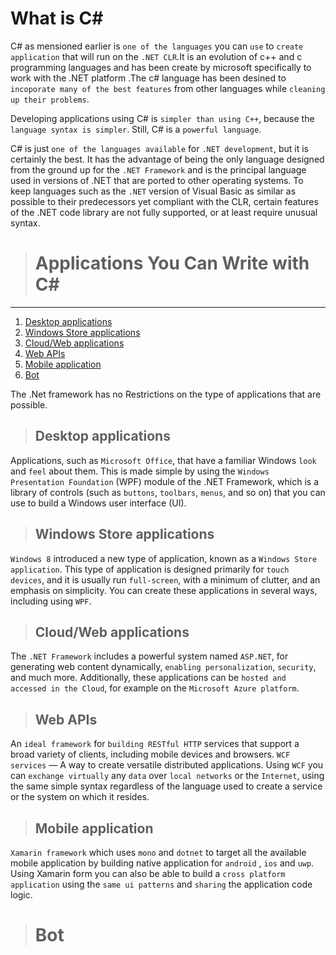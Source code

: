 ﻿# What is C#

C# as mensioned earlier is  `one of the languages` you can `use` to `create application` that will run on the `.NET CLR`.It is an evolution of c++ and c programming languages and has been create by microsoft specifically to work with the .NET platform .The c# language has been desined to `incoporate many of the best features` from other languages while `cleaning up their problems`.

Developing applications using C# is `simpler than using C++`, because the `language syntax is simpler`. Still, C# is a `powerful language`. 

C# is just `one of the languages available` for `.NET development`, but it is certainly the best. It has the advantage of being the only language designed from the ground up for the `.NET Framework` and is the principal language used in versions of .NET that are ported to other operating systems. To keep languages such as the `.NET` version of Visual Basic as similar as possible to their predecessors yet compliant with the CLR, certain features of the .NET code library are not fully supported, or at least require unusual syntax.

> # Applications You Can Write with C#
----------------------------------

1. [Desktop applications](#desktop-applications)
1. [Windows Store applications](#windows-store-applications)
1. [Cloud/Web applications](#cloud/web-applications)
1. [Web APIs](#web-aPIs)
1. [Mobile application](#mobile-application)
1. [Bot](#Bots)


The .Net framework has no Restrictions on the type of applications that are possible.

> ## Desktop applications
Applications, such as `Microsoft Office`, that have a
familiar Windows `look` and `feel` about them. This is made simple by using the
`Windows Presentation Foundation` (WPF) module of the .NET Framework,
which is a library of controls (such as `buttons`, `toolbars`, `menus`, and so on) that
you can use to build a Windows user interface (UI).

> ## Windows Store applications
`Windows 8` introduced a new type of
application, known as a `Windows Store application`. This type of application is
designed primarily for `touch devices`, and it is usually run `full-screen`, with a
minimum of clutter, and an emphasis on simplicity. You can create these
applications in several ways, including using `WPF`.


> ## Cloud/Web applications 
The `.NET Framework` includes a powerful
system named `ASP.NET`, for generating web content dynamically, `enabling
personalization`, `security`, and much more. Additionally, these applications can
be `hosted and accessed in the Cloud`, for example on the `Microsoft Azure
platform`.

> ## Web APIs 
An `ideal framework` for `building RESTful HTTP` services that
support a broad variety of clients, including mobile devices and browsers.
`WCF services` — A way to create versatile distributed applications. Using
`WCF` you can `exchange virtually` any `data` over `local networks` or the `Internet`,
using the same simple syntax regardless of the language used to create a
service or the system on which it resides.

> ## Mobile application
 `Xamarin framework` which uses `mono` and `dotnet` to target all the available mobile application by building native application for `android` , `ios` and `uwp`. Using Xamarin form you can also be able to build a `cross platform application` using the `same ui patterns` and `sharing` the application code logic.

> # Bot



